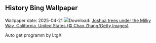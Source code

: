 ## History Bing Wallpaper
Wallpaper date: 2025-04-21
![](https://www.bing.com/th?id=OHR.JoshuaStars_EN-GB6081437558_UHD.jpg&w=1000)Download: [Joshua trees under the Milky Way, California, United States (© Chao Zhang/Getty Images)](https://www.bing.com/th?id=OHR.JoshuaStars_EN-GB6081437558_UHD.jpg)

Auto get programm by LtgX
